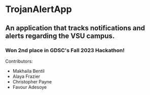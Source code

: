 # TrojanAlertApp

## An application that tracks notifications and alerts regarding the VSU campus.

### Won 2nd place in GDSC's Fall 2023 Hackathon!

Contributors:

- Makhaila Bentil
- Alaya Frazier
- Christopher Payne
- Favour Adesoye



